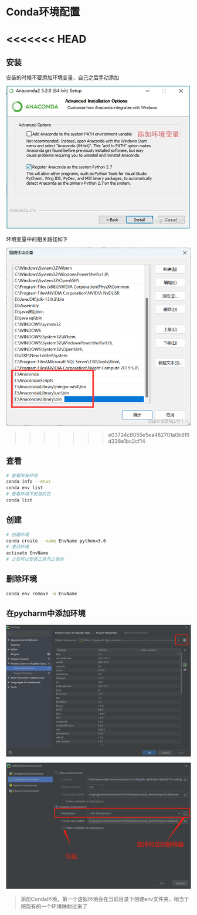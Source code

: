# Conda环境配置

<<<<<<< HEAD
=======
## 安装

安装的时候不要添加环境变量，自己之后手动添加

![img](md_img/conda环境配置/v2-dea67711e338c1a1dd5f909993f7d2e1_r.jpg)

环境变量中的相关路径如下

![img](md_img/conda环境配置/50def47bda2547a6bdcc32bb15656667.png)

>>>>>>> e03724c8055e5ea482701a0b8f9d338e1bc2cf14
## 查看

```bash
# 查看所有环境
conda info --envs
conda env list
# 查看环境下安装的包
conda list
```

## 创建

```bash
# 创建环境
conda create --name EnvName python=3.6
# 激活环境
activate EnvName
# 之后可以安装工具包之类的
```

## 删除环境

```bash
conda env remove -n EnvName
```

## 在pycharm中添加环境

![image-20230107091056651](md_img/conda环境配置/image-20230107091056651.png)

![image-20230107091136571](md_img/conda环境配置/image-20230107091136571.png)

>添加Conda环境，第一个虚拟环境会在当前目录下创建env文件夹，相当于把现有的一个环境映射过来了